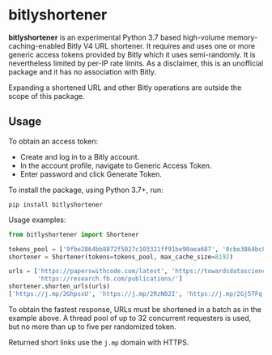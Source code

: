 # bitlyshortener
**bitlyshortener** is an experimental Python 3.7 based high-volume memory-caching-enabled Bitly V4 URL shortener.
It requires and uses one or more generic access tokens provided by Bitly which it uses semi-randomly.
It is nevertheless limited by per-IP rate limits.
As a disclaimer, this is an unofficial package and it has no association with Bitly.

Expanding a shortened URL and other Bitly operations are outside the scope of this package.

## Usage
To obtain an access token:
* Create and log in to a Bitly account.
* In the account profile, navigate to Generic Access Token.
* Enter password and click Generate Token.

To install the package, using Python 3.7+, run:

    pip install bitlyshortener

Usage examples:
```python
from bitlyshortener import Shortener

tokens_pool = ['9fbe2864bb8872f5027c103321ff91be90aea687', '0cbe3864bc8872f5027c103321ff91be30aea787']
shortener = Shortener(tokens=tokens_pool, max_cache_size=8192)

urls = ['https://paperswithcode.com/latest', 'https://towardsdatascience.com/machine-learning/home',
        'https://research.fb.com/publications/']
shortener.shorten_urls(urls)
['https://j.mp/2GhpsxU', 'https://j.mp/2RzN02I', 'https://j.mp/2Gj5TFq']
```

To obtain the fastest response, URLs must be shortened in a batch as in the example above.
A thread pool of up to 32 concurrent requesters is used, but no more than up to five per randomized token.

Returned short links use the `j.mp` domain with HTTPS.
